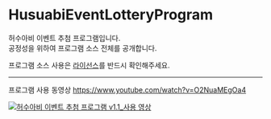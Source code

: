 # HusuabiEventLotteryProgram
허수아비 이벤트 추첨 프로그램입니다.  
공정성을 위하여 프로그램 소스 전체를 공개합니다.  

프로그램 소스 사용은 [라이선스](https://github.com/horyu1234/HusuabiEventLotteryProgram/blob/master/LICENSE.md)를 반드시 확인해주세요.

---

프로그램 사용 동영상
https://www.youtube.com/watch?v=O2NuaMEgOa4

[![허수아비 이벤트 추첨 프로그램 v1.1_사용 영상](https://img.youtube.com/vi/O2NuaMEgOa4/0.jpg)](https://www.youtube.com/watch?v=O2NuaMEgOa4)
